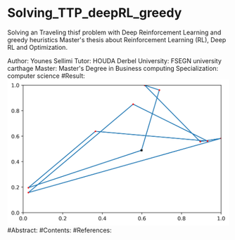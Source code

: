 # Solving_TTP_deepRL_greedy
Solving an Traveling thisf problem with Deep Reinforcement Learning and greedy heuristics
Master's thesis about Reinforcement Learning (RL), Deep RL and Optimization.

Author: Younes Sellimi
Tutor:  HOUDA Derbel
University: FSEGN university carthage
Master: Master's Degree in Business computing
Specialization: computer science
#Result:
![plot](Solution/Solution0_440.1611.png)
#Abstract:
#Contents:
#References:
